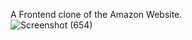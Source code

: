 A Frontend clone of the Amazon Website.
<br>
![Screenshot (654)](https://github.com/agneya23/Amazon_Clone/assets/57138722/f06638ce-c2ec-4ac7-8c25-d1700d4ba213)
